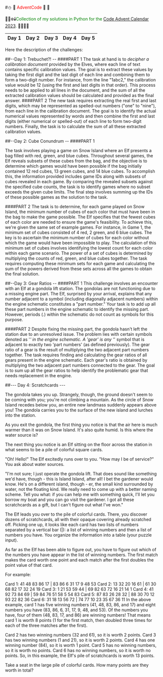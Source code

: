 #⛄ 🎁 <span style="color:red;">AdventCode</span> 🎄 🤶

 🎅🦌❄️🕯️<span style="color:green;">Collection of my solutions in Python for the  [Code Advent Calendar 2023](https://adventofcode.com). </span> 🔔🎶🥛🍪
 

| Day 1 | Day 2 | Day 3 | Day 4 | Day 5 |
| -- | -- | -- | -- | -- | 

Here the description of the challenges:

##--Day 1: Trebuchet?! --
####PART 1
The task at hand is to *decipher a calibration document* provided by the Elves, where each line of text contains specific calibration values. The goal is to extract these values by taking the first digit and the last digit of each line and combining them to form a two-digit number. For instance, from the line "1abc2," the calibration value would be 12 (using the first and last digits in that order). This process needs to be applied to all lines in the document, and the sum of all the extracted calibration values should be calculated and provided as the final answer.
####PART 2
The new task requires extracting the real first and last digits, which may be represented as spelled-out numbers ("one" to "nine"), from each line in the calibration document. The goal is to identify the actual numerical values represented by words and then combine the first and last digits (either numerical or spelled-out) of each line to form two-digit numbers. Finally, the task is to calculate the sum of all these extracted calibration values.

##--Day 2: Cube Conundrum  --
####PART 1

The task involves playing a game on Snow Island where an Elf presents a bag filled with red, green, and blue cubes. Throughout several games, the Elf reveals subsets of these cubes from the bag, and the objective is to determine which games would have been possible if the bag initially contained 12 red cubes, 13 green cubes, and 14 blue cubes.
To accomplish this, the information provided includes game IDs along with subsets of cubes revealed in each game. By comparing the revealed subsets against the specified cube counts, the task is to identify games where no subset exceeds the given cube limits. The final step involves summing up the IDs of these possible games as the solution to the task.

####PART 2
The task is to determine, for each game played on Snow Island, the minimum number of cubes of each color that must have been in the bag to make the game possible. The Elf specifies that the fewest cubes of each color are needed to ensure the game's feasibility.
To achieve this, we're given the same set of example games. For instance, in Game 1, the minimum set of cubes consisted of 4 red, 2 green, and 6 blue cubes. The key is to ascertain the minimum number of cubes for each color without which the game would have been impossible to play.
The calculation of this minimum set of cubes involves identifying the lowest count for each color within each game scenario. The power of a set of cubes is determined by multiplying the counts of red, green, and blue cubes together. The task requires computing these minimum sets for each game and calculating the sum of the powers derived from these sets across all the games to obtain the final solution.

##--Day 3: Gear Ratios  --
####PART 1
This challenge involves an encounter with an Elf at a gondola lift station. The gondolas are not functioning due to a missing engine part. The Elf, surprised by your arrival, explains that any number adjacent to a symbol (including diagonally adjacent numbers) within the engine schematic constitutes a "part number." Your task is to add up all these part numbers in the engine schematic to identify the missing part. However, periods (.) within the schematic do not count as symbols for this purpose.

####PART 2
Despite fixing the missing part, the gondola hasn't left the station due to an unresolved issue. The problem lies with certain symbols denoted as '*' in the engine schematic. A 'gear' is any '*' symbol that is adjacent to exactly two 'part numbers' (as defined previously). The gear ratio of a gear is the result of multiplying the two adjacent part numbers together.
The task requires finding and calculating the gear ratios of all gears present in the engine schematic. Each gear's ratio is obtained by multiplying the two adjacent part numbers connected to the gear. The goal is to sum up all the gear ratios to help identify the problematic gear that needs replacement in the engine.


##--- Day 4: Scratchcards ---

The gondola takes you up. Strangely, though, the ground doesn't seem to be coming with you; you're not climbing a mountain. As the circle of Snow Island recedes below you, an entire new landmass suddenly appears above you! The gondola carries you to the surface of the new island and lurches into the station.

As you exit the gondola, the first thing you notice is that the air here is much warmer than it was on Snow Island. It's also quite humid. Is this where the water source is?

The next thing you notice is an Elf sitting on the floor across the station in what seems to be a pile of colorful square cards.

"Oh! Hello!" The Elf excitedly runs over to you. "How may I be of service?" You ask about water sources.

"I'm not sure; I just operate the gondola lift. That does sound like something we'd have, though - this is Island Island, after all! I bet the gardener would know. He's on a different island, though - er, the small kind surrounded by water, not the floating kind. We really need to come up with a better naming scheme. Tell you what: if you can help me with something quick, I'll let you borrow my boat and you can go visit the gardener. I got all these scratchcards as a gift, but I can't figure out what I've won."

The Elf leads you over to the pile of colorful cards. There, you discover dozens of scratchcards, all with their opaque covering already scratched off. Picking one up, it looks like each card has two lists of numbers separated by a vertical bar (|): a list of winning numbers and then a list of numbers you have. You organize the information into a table (your puzzle input).

As far as the Elf has been able to figure out, you have to figure out which of the numbers you have appear in the list of winning numbers. The first match makes the card worth one point and each match after the first doubles the point value of that card.

For example:

Card 1: 41 48 83 86 17 | 83 86  6 31 17  9 48 53
Card 2: 13 32 20 16 61 | 61 30 68 82 17 32 24 19
Card 3:  1 21 53 59 44 | 69 82 63 72 16 21 14  1
Card 4: 41 92 73 84 69 | 59 84 76 51 58  5 54 83
Card 5: 87 83 26 28 32 | 88 30 70 12 93 22 82 36
Card 6: 31 18 13 56 72 | 74 77 10 23 35 67 36 11
In the above example, card 1 has five winning numbers (41, 48, 83, 86, and 17) and eight numbers you have (83, 86, 6, 31, 17, 9, 48, and 53). Of the numbers you have, four of them (48, 83, 17, and 86) are winning numbers! That means card 1 is worth 8 points (1 for the first match, then doubled three times for each of the three matches after the first).

Card 2 has two winning numbers (32 and 61), so it is worth 2 points.
Card 3 has two winning numbers (1 and 21), so it is worth 2 points.
Card 4 has one winning number (84), so it is worth 1 point.
Card 5 has no winning numbers, so it is worth no points.
Card 6 has no winning numbers, so it is worth no points.
So, in this example, the Elf's pile of scratchcards is worth 13 points.

Take a seat in the large pile of colorful cards. How many points are they worth in total?